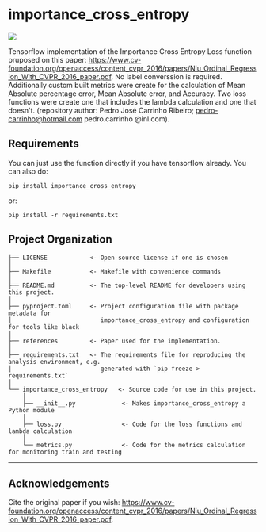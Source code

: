 # importance_cross_entropy

<a target="_blank" href="https://cookiecutter-data-science.drivendata.org/">
    <img src="https://img.shields.io/badge/CCDS-Project%20template-328F97?logo=cookiecutter" />
</a>

Tensorflow implementation of the Importance Cross Entropy Loss function pruposed on this paper: https://www.cv-foundation.org/openaccess/content_cvpr_2016/papers/Niu_Ordinal_Regression_With_CVPR_2016_paper.pdf. No label converssion is required. Additionally custom built metrics were create for the calculation of Mean Absolute percentage error, Mean Absolute error, and Accuracy. Two loss functions were create one that includes the lambda calculation and one that doesn't. (repository author: Pedro José Carrinho Ribeiro; pedro-carrinho@hotmail.com pedro.carrinho @inl.com).

## Requirements

You can just use the function directly if you have tensorflow already.
You can also do:
```
pip install importance_cross_entropy
```
or:
```
pip install -r requirements.txt
```

## Project Organization

```
├── LICENSE            <- Open-source license if one is chosen
│
├── Makefile           <- Makefile with convenience commands
│
├── README.md          <- The top-level README for developers using this project.
│
├── pyproject.toml     <- Project configuration file with package metadata for 
│                         importance_cross_entropy and configuration for tools like black
│
├── references         <- Paper used for the implementation.
│
├── requirements.txt   <- The requirements file for reproducing the analysis environment, e.g.
│                         generated with `pip freeze > requirements.txt`
│
└── importance_cross_entropy   <- Source code for use in this project.
    │
    ├── __init__.py             <- Makes importance_cross_entropy a Python module
    │
    ├── loss.py                 <- Code for the loss functions and lambda calculation
    │
    └── metrics.py              <- Code for the metrics calculation for monitoring train and testing
```

--------

## Acknowledgements

Cite the original paper if you wish:
https://www.cv-foundation.org/openaccess/content_cvpr_2016/papers/Niu_Ordinal_Regression_With_CVPR_2016_paper.pdf.